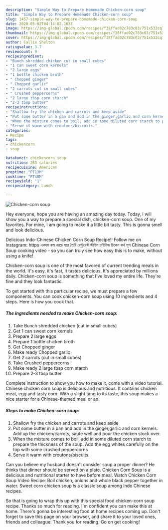 ```yaml
---
description: "Simple Way to Prepare Homemade Chicken-corn soup"
title: "Simple Way to Prepare Homemade Chicken-corn soup"
slug: 1457-simple-way-to-prepare-homemade-chicken-corn-soup
date: 2020-05-02T04:14:02.163Z
image: https://img-global.cpcdn.com/recipes/f38ffad02c783c03/751x532cq70/chicken-corn-soup-recipe-main-photo.jpg
thumbnail: https://img-global.cpcdn.com/recipes/f38ffad02c783c03/751x532cq70/chicken-corn-soup-recipe-main-photo.jpg
cover: https://img-global.cpcdn.com/recipes/f38ffad02c783c03/751x532cq70/chicken-corn-soup-recipe-main-photo.jpg
author: Callie Shelton
ratingvalue: 3.7
reviewcount: 9
recipeingredient:
- "Bunch shredded chicken cut in small cubes"
- "1 can sweet corn kernels"
- "2 large eggs"
- "1 bottle chicken broth"
- " Chopped ginger"
- " Chopped garlic"
- "2 carrots cut in small cubes"
- " Crushed peppercorns"
- "2 large tbsp corn starch"
- "2-3 tbsp butter"
recipeinstructions:
- "Shallow fry the chicken and carrots and keep aside"
- "Put some butter in a pan and add in the ginger,garlic and corn kernels. Add up the chicken/carrots, saute well and pour the chicken stock over."
- "When the mixture comes to boil, add in some diluted corn starch to prepare the thickness of the soup. Add the egg whites carefully on the top with some crushed peppercorns"
- "Serve it warm with croutons/biscuits."
categories:
- Recipe
tags:
- chickencorn
- soup

katakunci: chickencorn soup 
nutrition: 283 calories
recipecuisine: American
preptime: "PT13M"
cooktime: "PT48M"
recipeyield: "1"
recipecategory: Lunch

---
```



![Chicken-corn soup](https://img-global.cpcdn.com/recipes/f38ffad02c783c03/751x532cq70/chicken-corn-soup-recipe-main-photo.jpg)

Hey everyone, hope you are having an amazing day today. Today, I will show you a way to prepare a special dish, chicken-corn soup. One of my favorites. For mine, I am going to make it a little bit tasty. This is gonna smell and look delicious.

Delicious Indo-Chinese Chicken Corn Soup Recipe!! Follow me on Instagram: https একদম কম খরচে ঘরে তৈরি রেস্টুরেন্ট স্টাইল চাইনিজ চিকেন কর্ন সূপ Chinese Corn Soup cooking video - so you can truly see how easy this is to make, without using a knife!

Chicken-corn soup is one of the most favored of current trending meals in the world. It's easy, it's fast, it tastes delicious. It's appreciated by millions daily. Chicken-corn soup is something that I've loved my entire life. They're fine and they look fantastic.


To get started with this particular recipe, we must prepare a few components. You can cook chicken-corn soup using 10 ingredients and 4 steps. Here is how you cook that.

<!--inarticleads1-->

##### The ingredients needed to make Chicken-corn soup:

1. Take Bunch shredded chicken (cut in small cubes)
1. Get 1 can sweet corn kernels
1. Prepare 2 large eggs
1. Prepare 1 bottle chicken broth
1. Get  Chopped ginger
1. Make ready  Chopped garlic
1. Get 2 carrots (cut in small cubes)
1. Take  Crushed peppercorns
1. Make ready 2 large tbsp corn starch
1. Prepare 2-3 tbsp butter


Complete instruction to show you how to make it, come with a video tutorial. Chinese chicken corn soup is delicious and nutritious. It contains chicken meat, egg and tasty corn. With a slight tang to its taste, this soup makes a nice starter for a Chinese-themed meal or an. 

<!--inarticleads2-->

##### Steps to make Chicken-corn soup:

1. Shallow fry the chicken and carrots and keep aside
1. Put some butter in a pan and add in the ginger,garlic and corn kernels. Add up the chicken/carrots, saute well and pour the chicken stock over.
1. When the mixture comes to boil, add in some diluted corn starch to prepare the thickness of the soup. Add the egg whites carefully on the top with some crushed peppercorns
1. Serve it warm with croutons/biscuits.


Can you believe my husband doesn&#39;t consider soup a proper dinner? He thinks that dinner should be served on a plate. Chicken Corn Soup is a delicious and nutritional starter to have before meal. Watch Chicken Corn Soup Video Recipe: Boil chicken, onions and whole black pepper together in water. Sweet corn chicken soup is a classic soup among Indo Chinese recipes. 

So that is going to wrap this up with this special food chicken-corn soup recipe. Thanks so much for reading. I'm confident you can make this at home. There's gonna be interesting food at home recipes coming up. Don't forget to save this page on your browser, and share it to your loved ones, friends and colleague. Thank you for reading. Go on get cooking!

